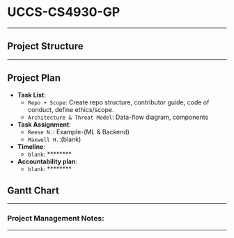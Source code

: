 # UCCS-CS4930-GP

********************

## Project Structure

*********************


## Project Plan

- **Task List**:
  - `Repo + Scope`: Create repo structure, contributor guide, code of conduct, define ethics/scope.
  - `Architecture & Threat Model`: Data-flow diagram, components
- **Task Assignment**:
  - `Reese N.`: Example-(ML & Backend)
  - `Maxwell H.`:(blank)
- **Timeline**:
  - `blank`: ********
- **Accountability plan**:
  - `blank`: ********

## Gantt Chart

**************

### Project Management Notes:

*****************
